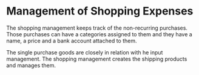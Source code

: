 # Management of Shopping Expenses

The shopping management keeps track of the non-recurring purchases. Those purchases can have a categories assigned to them and they have a name, a price and a bank account attached to them.

The single purchase goods are closely in relation with he input management. The shopping management creates the shipping products and manages them.
